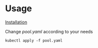 # Usage

[Installation](https://metallb.org/installation/#installation-by-manifest)

Change _pool.yaml_ according to your needs

```shell
kubectl apply -f pool.yaml
```
